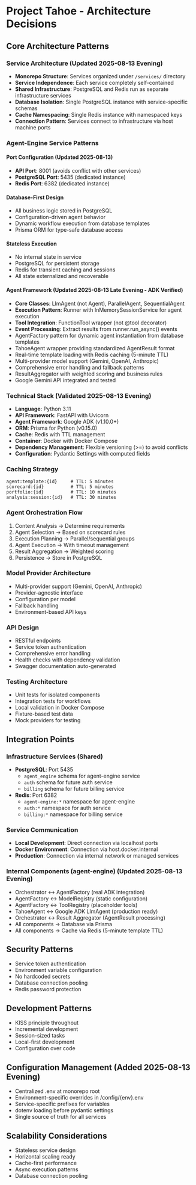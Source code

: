 # Project Tahoe - Architecture Decisions

## Core Architecture Patterns

### Service Architecture (Updated 2025-08-13 Evening)
- **Monorepo Structure**: Services organized under `/services/` directory
- **Service Independence**: Each service completely self-contained
- **Shared Infrastructure**: PostgreSQL and Redis run as separate infrastructure services
- **Database Isolation**: Single PostgreSQL instance with service-specific schemas
- **Cache Namespacing**: Single Redis instance with namespaced keys
- **Connection Pattern**: Services connect to infrastructure via host machine ports

### Agent-Engine Service Patterns

#### Port Configuration (Updated 2025-08-13)
- **API Port**: 8001 (avoids conflict with other services)
- **PostgreSQL Port**: 5435 (dedicated instance)
- **Redis Port**: 6382 (dedicated instance)

#### Database-First Design
- All business logic stored in PostgreSQL
- Configuration-driven agent behavior
- Dynamic workflow execution from database templates
- Prisma ORM for type-safe database access

#### Stateless Execution
- No internal state in service
- PostgreSQL for persistent storage
- Redis for transient caching and sessions
- All state externalized and recoverable

#### Agent Framework (Updated 2025-08-13 Late Evening - ADK Verified)
- **Core Classes**: LlmAgent (not Agent), ParallelAgent, SequentialAgent
- **Execution Pattern**: Runner with InMemorySessionService for agent execution
- **Tool Integration**: FunctionTool wrapper (not @tool decorator)
- **Event Processing**: Extract results from runner.run_async() events
- AgentFactory pattern for dynamic agent instantiation from database templates
- TahoeAgent wrapper providing standardized AgentResult format
- Real-time template loading with Redis caching (5-minute TTL)
- Multi-provider model support (Gemini, OpenAI, Anthropic)
- Comprehensive error handling and fallback patterns
- ResultAggregator with weighted scoring and business rules
- Google Gemini API integrated and tested

### Technical Stack (Validated 2025-08-13 Evening)
- **Language**: Python 3.11
- **API Framework**: FastAPI with Uvicorn
- **Agent Framework**: Google ADK (v1.10.0+)
- **ORM**: Prisma for Python (v0.15.0)
- **Cache**: Redis with TTL management
- **Container**: Docker with Docker Compose
- **Dependency Management**: Flexible versioning (>=) to avoid conflicts
- **Configuration**: Pydantic Settings with computed fields

### Caching Strategy
```
agent:template:{id}     # TTL: 5 minutes
scorecard:{id}          # TTL: 5 minutes
portfolio:{id}          # TTL: 10 minutes
analysis:session:{id}   # TTL: 30 minutes
```

### Agent Orchestration Flow
1. Content Analysis → Determine requirements
2. Agent Selection → Based on scorecard rules
3. Execution Planning → Parallel/sequential groups
4. Agent Execution → With timeout management
5. Result Aggregation → Weighted scoring
6. Persistence → Store in PostgreSQL

### Model Provider Architecture
- Multi-provider support (Gemini, OpenAI, Anthropic)
- Provider-agnostic interface
- Configuration per model
- Fallback handling
- Environment-based API keys

### API Design
- RESTful endpoints
- Service token authentication
- Comprehensive error handling
- Health checks with dependency validation
- Swagger documentation auto-generated

### Testing Architecture
- Unit tests for isolated components
- Integration tests for workflows
- Local validation in Docker Compose
- Fixture-based test data
- Mock providers for testing

## Integration Points

### Infrastructure Services (Shared)
- **PostgreSQL**: Port 5435
  - `agent_engine` schema for agent-engine service
  - `auth` schema for future auth service
  - `billing` schema for future billing service
- **Redis**: Port 6382
  - `agent-engine:*` namespace for agent-engine
  - `auth:*` namespace for auth service
  - `billing:*` namespace for billing service

### Service Communication
- **Local Development**: Direct connection via localhost ports
- **Docker Environment**: Connection via host.docker.internal
- **Production**: Connection via internal network or managed services

### Internal Components (agent-engine) (Updated 2025-08-13 Evening)
- Orchestrator ↔ AgentFactory (real ADK integration)
- AgentFactory ↔ ModelRegistry (static configuration)
- AgentFactory ↔ ToolRegistry (placeholder tools)
- TahoeAgent ↔ Google ADK LlmAgent (production ready)
- Orchestrator ↔ Result Aggregator (AgentResult processing)
- All components → Database via Prisma
- All components → Cache via Redis (5-minute template TTL)

## Security Patterns
- Service token authentication
- Environment variable configuration
- No hardcoded secrets
- Database connection pooling
- Redis password protection

## Development Patterns
- KISS principle throughout
- Incremental development
- Session-sized tasks
- Local-first development
- Configuration over code

## Configuration Management (Added 2025-08-13 Evening)
- Centralized .env at monorepo root
- Environment-specific overrides in /config/{env}.env
- Service-specific prefixes for variables
- dotenv loading before pydantic settings
- Single source of truth for all services

## Scalability Considerations
- Stateless service design
- Horizontal scaling ready
- Cache-first performance
- Async execution patterns
- Database connection pooling